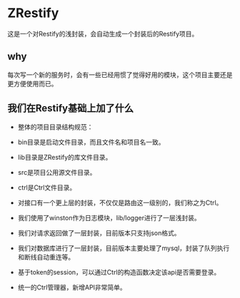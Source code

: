 # ZRestify
这是一个对Restify的浅封装，会自动生成一个封装后的Restify项目。

why
---
每次写一个新的服务时，会有一些已经用惯了觉得好用的模块，这个项目主要还是更方便使用而已。

我们在Restify基础上加了什么
---

* 整体的项目目录结构规范：
 * bin目录是启动文件目录，而且文件名和项目名一致。
 * lib目录是ZRestify的库文件目录。
 * src是项目公用源文件目录。
 * ctrl是Ctrl文件目录。
 
* 对接口有一个更上层的封装，不仅仅是路由这一级别的，我们称之为Ctrl。
* 我们使用了winston作为日志模块，lib/logger进行了一层浅封装。
* 我们对请求返回做了一层封装，目前版本只支持json格式。
* 我们对数据库进行了一层封装，目前版本主要处理了mysql，封装了队列执行和断线自动重连等。
* 基于token的session，可以通过Ctrl的构造函数决定该api是否需要登录。
* 统一的Ctrl管理器，新增API非常简单。